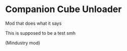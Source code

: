 # Companion Cube Unloader
Mod that does what it says

This is supposed to be a test smh

(Mindustry mod)
